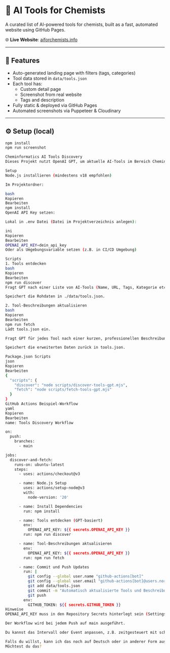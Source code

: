 # 🧪 AI Tools for Chemists

A curated list of AI-powered tools for chemists, built as a fast, automated website using GitHub Pages.

🌐 **Live Website**: [aiforchemists.info](https://aiforchemists.info)

---

## 🔧 Features

- Auto-generated landing page with filters (tags, categories)
- Tool data stored in `data/tools.json`
- Each tool has:
  - Custom detail page
  - Screenshot from real website
  - Tags and description
- Fully static & deployed via GitHub Pages
- Automated screenshots via Puppeteer & Cloudinary

---

## ⚙️ Setup (local)

```bash
npm install
npm run screenshot

Cheminformatics AI Tools Discovery
Dieses Projekt nutzt OpenAI GPT, um aktuelle AI-Tools im Bereich Cheminformatics / Drug Discovery zu entdecken und zu beschreiben.

Setup
Node.js installieren (mindestens v18 empfohlen)

Im Projektordner:

bash
Kopieren
Bearbeiten
npm install
OpenAI API Key setzen:

Lokal in .env Datei (Datei im Projektverzeichnis anlegen):

ini
Kopieren
Bearbeiten
OPENAI_API_KEY=dein_api_key
Oder als Umgebungsvariable setzen (z.B. in CI/CD Umgebung)

Scripts
1. Tools entdecken
bash
Kopieren
Bearbeiten
npm run discover
Fragt GPT nach einer Liste von AI-Tools (Name, URL, Tags, Kategorie etc.).

Speichert die Rohdaten in ./data/tools.json.

2. Tool-Beschreibungen aktualisieren
bash
Kopieren
Bearbeiten
npm run fetch
Lädt tools.json ein.

Fragt GPT für jedes Tool nach einer kurzen, professionellen Beschreibung.

Speichert die erweiterten Daten zurück in tools.json.

Package.json Scripts
json
Kopieren
Bearbeiten
{
  "scripts": {
    "discover": "node scripts/discover-tools-gpt.mjs",
    "fetch": "node scripts/fetch-tools-gpt.mjs"
  }
}
GitHub Actions Beispiel-Workflow
yaml
Kopieren
Bearbeiten
name: Tools Discovery Workflow

on:
  push:
    branches:
      - main

jobs:
  discover-and-fetch:
    runs-on: ubuntu-latest
    steps:
      - uses: actions/checkout@v3

      - name: Node.js Setup
        uses: actions/setup-node@v3
        with:
          node-version: '20'

      - name: Install Dependencies
        run: npm install

      - name: Tools entdecken (GPT-basiert)
        env:
          OPENAI_API_KEY: ${{ secrets.OPENAI_API_KEY }}
        run: npm run discover

      - name: Tool-Beschreibungen aktualisieren
        env:
          OPENAI_API_KEY: ${{ secrets.OPENAI_API_KEY }}
        run: npm run fetch

      - name: Commit und Push Updates
        run: |
          git config --global user.name "github-actions[bot]"
          git config --global user.email "github-actions[bot]@users.noreply.github.com"
          git add data/tools.json
          git commit -m "Automatisch aktualisierte Tools und Beschreibungen"
          git push
        env:
          GITHUB_TOKEN: ${{ secrets.GITHUB_TOKEN }}
Hinweise
OPENAI_API_KEY muss in den Repository Secrets hinterlegt sein (Settings → Secrets → Actions).

Der Workflow wird bei jedem Push auf main ausgeführt.

Du kannst das Intervall oder Event anpassen, z.B. zeitgesteuert mit schedule.

Falls du willst, kann ich das noch auf Deutsch oder in anderer Form ausführlicher machen.
Möchtest du das?
